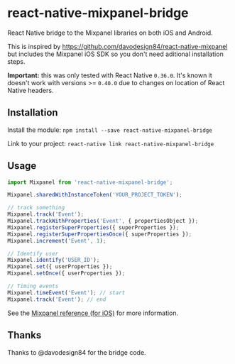 # react-native-mixpanel-bridge
React Native bridge to the Mixpanel libraries on both iOS and Android.

This is inspired by https://github.com/davodesign84/react-native-mixpanel but includes the Mixpanel iOS SDK so you don't need aditional installation steps.

**Important:** this was only tested with React Native `0.36.0`. It's known it doesn't work with versions >= `0.40.0` due to changes on location of React Native headers.

## Installation

Install the module: `npm install --save react-native-mixpanel-bridge`

Link to your project: `react-native link react-native-mixpanel-bridge`

## Usage
```javascript
import Mixpanel from 'react-native-mixpanel-bridge';

Mixpanel.sharedWithInstanceToken('YOUR_PROJECT_TOKEN');

// track something
Mixpanel.track('Event');
Mixpanel.trackWithProperties('Event', { propertiesObject });
Mixpanel.registerSuperProperties({ superProperties });
Mixpanel.registerSuperPropertiesOnce({ superProperties });
Mixpanel.increment('Event', 1);

// Identify user
Mixpanel.identify('USER_ID');
Mixpanel.set({ userProperties });
Mixpanel.setOnce({ userProperties });

// Timing events
Mixpanel.timeEvent('Event'); // start
Mixpanel.track('Event'); // end
```

See the [Mixpanel reference (for iOS)](https://mixpanel.com/help/reference/ios) for more information.

## Thanks

Thanks to @davodesign84 for the bridge code.
